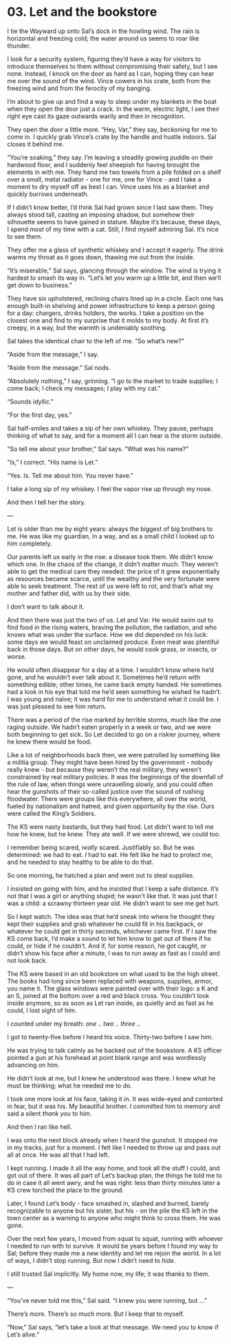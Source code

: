 # 03. Let and the bookstore

I tie the Wayward up onto Sal’s dock in the howling wind. The rain is horizontal and freezing cold; the water around us seems to roar like thunder.

I look for a security system, figuring they’d have a way for visitors to introduce themselves to them without compromising their safety, but I see none. Instead, I knock on the door as hard as I can, hoping they can hear me over the sound of the wind. Vince cowers in his crate, both from the freezing wind and from the ferocity of my banging.

I’m about to give up and find a way to sleep under my blankets in the boat when they open the door just a crack. In the warm, electric light, I see their right eye cast its gaze outwards warily and then in recognition.

They open the door a little more. “Hey, Var,” they say, beckoning for me to come in. I quickly grab Vince’s crate by the handle and hustle indoors. Sal closes it behind me.

“You’re soaking,” they say. I’m leaving a steadily growing puddle on their hardwood floor, and I suddenly feel sheepish for having brought the elements in with me. They hand me two towels from a pile folded on a shelf over a small, metal radiator - one for me, one for Vince - and I take a moment to dry myself off as best I can. Vince uses his as a blanket and quickly burrows underneath.

If I didn’t know better, I’d think Sal had grown since I last saw them. They always stood tall, casting an imposing shadow, but somehow their silhouette seems to have gained in stature. Maybe it’s because, these days, I spend most of my time with a cat. Still, I find myself admiring Sal. It’s nice to see them.

They offer me a glass of synthetic whiskey and I accept it eagerly. The drink warms my throat as it goes down, thawing me out from the inside.

“It’s miserable,” Sal says, glancing through the window. The wind is trying it hardest to smash its way in. “Let’s let you warm up a little bit, and then we’ll get down to business.”

They have six upholstered, reclining chairs lined up in a circle. Each one has enough built-in shelving and power infrastructure to keep a person going for a day: chargers, drinks holders, the works. I take a position on the closest one and find to my surprise that it molds to my body. At first it’s creepy, in a way, but the warmth is undeniably soothing.

Sal takes the identical chair to the left of me. “So what’s new?”

“Aside from the message,” I say.

“Aside from the message.” Sal nods.

“Absolutely nothing,” I say, grinning. “I go to the market to trade supplies; I come back; I check my messages; I play with my cat.”

“Sounds idyllic.”

“For the first day, yes.”

Sal half-smiles and takes a sip of her own whiskey. They pause, perhaps thinking of what to say, and for a moment all I can hear is the storm outside.

“So tell me about your brother,” Sal says. “What was his name?”

“*Is*,” I correct. “His name is Let.”

“Yes. Is. Tell me about him. You never have.”

I take a long sip of my whiskey. I feel the vapor rise up through my nose.

And then I tell her the story.

—

Let is older than me by eight years: always the biggest of big brothers to me. He was like my guardian, in a way, and as a small child I looked up to him completely.

Our parents left us early in the rise: a disease took them. We didn’t know which one. In the chaos of the change, it didn’t matter much. They weren’t able to get the medical care they needed: the price of it grew exponentially as resources became scarce, until the wealthy and the very fortunate were able to seek treatment. The rest of us were left to rot, and that’s what my mother and father did, with us by their side.

I don’t want to talk about it.

And then there was just the two of us. Let and Var. He would swim out to find food in the rising waters, braving the pollution, the radiation, and who knows what was under the surface. How we did depended on his luck: some days we would feast on unclaimed produce. Even meat was plentiful back in those days. But on other days, he would cook grass, or insects, or worse.

He would often disappear for a day at a time. I wouldn’t know where he’d gone, and he wouldn’t ever talk about it. Sometimes he’d return with something edible; other times, he came back empty handed. He sometimes had a look in his eye that told me he’d seen something he wished he hadn’t. I was young and naïve; it was hard for me to understand what it could be. I was just pleased to see him return.

There was a period of the rise marked by terrible storms, much like the one raging outside. We hadn’t eaten properly in a week or two, and we were both beginning to get sick. So Let decided to go on a riskier journey, where he knew there would be food.

Like a lot of neighborhoods back then, we were patrolled by something like a militia group. They might have been hired by the government - nobody really knew - but because they weren’t the real military, they weren’t constrained by real military policies. It was the beginnings of the downfall of the rule of law, when things were unravelling slowly, and you could often hear the gunshots of their so-called justice over the sound of rushing floodwater. There were groups like this everywhere, all over the world, fueled by nationalism and hatred, and given opportunity by the rise. Ours were called the King’s Soldiers.

The KS were nasty bastards, but they had food. Let didn’t want to tell me how he knew, but he knew. They ate well. If we were shrewd, we could too.

I remember being scared, *really* scared. Justifiably so. But he was determined: we had to eat. *I* had to eat. He felt like he had to protect me, and he needed to stay healthy to be able to do that.

So one morning, he hatched a plan and went out to steal supplies.

I insisted on going with him, and he insisted that I keep a safe distance. It’s not that I was a girl or anything stupid; he wasn’t like that. It was just that I was a child: a scrawny thirteen year old. He didn’t want to see me get hurt.

So I kept watch. The idea was that he’d sneak into where he thought they kept their supplies and grab whatever he could fit in his backpack, or whatever he could get in thirty seconds, whichever came first. If I saw the KS come back, I’d make a sound to let him know to get out of there if he could, or hide if he couldn’t. And if, for some reason, he got caught, or didn’t show his face after a minute, I was to run away as fast as I could and not look back.

The KS were based in an old bookstore on what used to be the high street. The books had long since been replaced with weapons, supplies, armor, you name it. The glass windows were painted over with their logo: a K and an S, joined at the bottom over a red and black cross. You couldn’t look inside anymore, so as soon as Let ran inside, as quietly and as fast as he could, I lost sight of him.

I counted under my breath: *one .. two .. three ..*

I got to twenty-five before I heard his voice. Thirty-two before I saw him.

He was trying to talk calmly as he backed out of the bookstore. A KS officer pointed a gun at his forehead at point blank range and was wordlessly advancing on him.

He didn’t look at me, but I knew he understood was there. I knew what he must be thinking; what he needed me to do.

I took one more look at his face, taking it in. It was wide-eyed and contorted in fear, but it was his. My beautiful brother. I committed him to memory and said a silent *thank you* to him.

And then I ran like hell.

I was onto the next block already when I heard the gunshot. It stopped me in my tracks, just for a moment. I felt like I needed to throw up and pass out all at once. He was all that I had left.

I kept running. I made it all the way home, and took all the stuff I could, and got out of there. It was all part of Let’s backup plan, the things he told me to do in case it all went awry, and he was right: less than thirty minutes later a KS crew torched the place to the ground.

Later, I found Let’s body - face smashed in, slashed and burned, barely recognizable to anyone but his sister, but his - on the pile the KS left in the town center as a warning to anyone who might think to cross them. He was gone.

Over the next few years, I moved from squat to squat, running with whoever I needed to run with to survive. It would be years before I found my way to Sal; before they made me a new identity and let me rejoin the world. In a lot of ways, I didn’t stop running. But now I didn’t need to *hide*.

I still trusted Sal implicitly. My home now, my life; it was thanks to them.

—

“You’ve never told me this,” Sal said. “I knew you were running, but …”

There’s more. There’s so much more. But I keep that to myself.

“Now,” Sal says, “let’s take a look at that message. We need you to know if Let’s alive.”